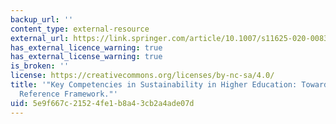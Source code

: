 ```yaml
---
backup_url: ''
content_type: external-resource
external_url: https://link.springer.com/article/10.1007/s11625-020-00838-2
has_external_licence_warning: true
has_external_license_warning: true
is_broken: ''
license: https://creativecommons.org/licenses/by-nc-sa/4.0/
title: '"Key Competencies in Sustainability in Higher Education: Toward an Agreed-Upon
  Reference Framework."'
uid: 5e9f667c-2152-4fe1-b8a4-3cb2a4ade07d
---
```

